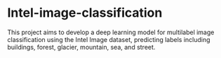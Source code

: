 # Intel-image-classification

This project aims to develop a deep learning model for multilabel image classification using the Intel Image dataset, predicting labels including buildings, forest, glacier, mountain, sea, and street. 
